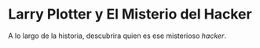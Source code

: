 # Larry Plotter y El Misterio del Hacker

A lo largo de la historia, descubrira quien es ese misterioso *hacker*.
